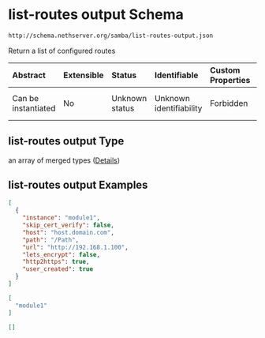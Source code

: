 # list-routes output Schema

```txt
http://schema.nethserver.org/samba/list-routes-output.json
```

Return a list of configured routes

| Abstract            | Extensible | Status         | Identifiable            | Custom Properties | Additional Properties | Access Restrictions | Defined In                                                                      |
| :------------------ | :--------- | :------------- | :---------------------- | :---------------- | :-------------------- | :------------------ | :------------------------------------------------------------------------------ |
| Can be instantiated | No         | Unknown status | Unknown identifiability | Forbidden         | Allowed               | none                | [list-routes-output.json](samba/list-routes-output.json "open original schema") |

## list-routes output Type

an array of merged types ([Details](list-routes-output-1-items.md))

## list-routes output Examples

```json
[
  {
    "instance": "module1",
    "skip_cert_verify": false,
    "host": "host.domain.com",
    "path": "/Path",
    "url": "http://192.168.1.100",
    "lets_encrypt": false,
    "http2https": true,
    "user_created": true
  }
]
```

```json
[
  "module1"
]
```

```json
[]
```
